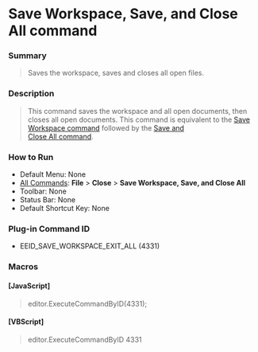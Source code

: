 # Save Workspace, Save, and Close All command

### Summary

> Saves the workspace, saves and closes all open files.

### Description

> This command saves the workspace and all open documents, then closes all open documents. This command is equivalent to the [Save \
> Workspace command](save_workspace) followed by the [Save and \
> Close All command](save_exit_all).

### How to Run

- Default Menu: None
- [All Commands](../tools/all_commands): **File** \> **Close**
\> **Save Workspace, Save, and Close All**
- Toolbar: None
- Status Bar: None
- Default Shortcut Key: None

### Plug-in Command ID

- EEID\_SAVE\_WORKSPACE\_EXIT\_ALL (4331)

### Macros

#### \[JavaScript\]

> editor.ExecuteCommandByID(4331);

#### \[VBScript\]

> editor.ExecuteCommandByID 4331
